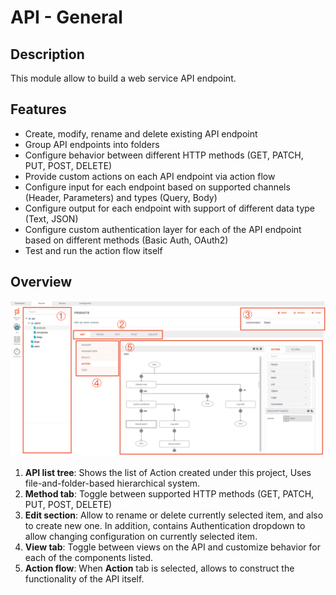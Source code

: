 # API - General

## Description

This module allow to build a web service API endpoint.

## Features

- Create, modify, rename and delete existing API endpoint
- Group API endpoints into folders
- Configure behavior between different HTTP methods (GET, PATCH, PUT, POST, DELETE)
- Provide custom actions on each API endpoint via action flow
- Configure input for each endpoint based on supported channels (Header, Parameters) and types (Query, Body)
- Configure output for each endpoint with support of different data type (Text, JSON)
- Configure custom authentication layer for each of the API endpoint based on different methods (Basic Auth, OAuth2)
- Test and run the action flow itself

## Overview

![](./General-overview.png)

1. **API list tree**: Shows the list of Action created under this project, Uses file-and-folder-based
   hierarchical system.
2. **Method tab**: Toggle between supported HTTP methods (GET, PATCH, PUT, POST, DELETE)
3. **Edit section**: Allow to rename or delete currently selected item, and also to create new one. In addition,
   contains Authentication dropdown to allow changing configuration on currently selected item.
4. **View tab**: Toggle between views on the API and customize behavior for each of the components listed.
5. **Action flow**: When **Action** tab is selected, allows to construct the functionality of the API itself.

